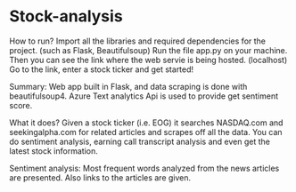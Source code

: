 # Stock-analysis

How to run?
Import all the libraries and required dependencies for the project. (such as Flask, Beautifulsoup)
Run the file app.py on your machine.
Then you can see the link where the web servie is being hosted. (localhost)
Go to the link, enter a stock ticker and get started!

Summary:
Web app built in Flask, and data scraping is done with beautifulsoup4. Azure Text analytics Api is used to provide get sentiment score.

What it does?
Given a stock ticker (i.e. EOG) it searches NASDAQ.com and seekingalpha.com for related articles and scrapes off all the data. You can do sentiment analysis, earning call transcript analysis and even get the latest stock information.

Sentiment analysis:
Most frequent words analyzed from the news articles are presented. Also links to the articles are given.


